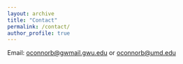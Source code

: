 ```yaml
---
layout: archive
title: "Contact"
permalink: /contact/
author_profile: true
---
```


Email: oconnorb@gwmail.gwu.edu or oconnorb@umd.edu
